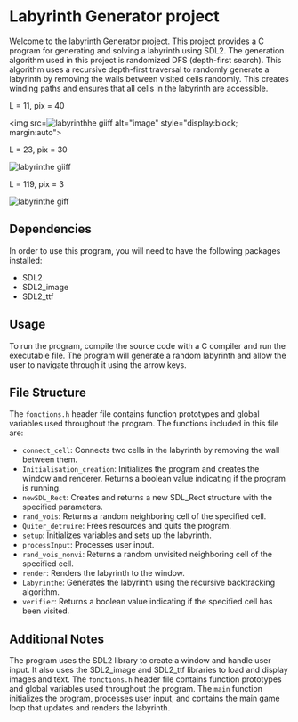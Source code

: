 # Labyrinth Generator project


Welcome to the labyrinth Generator project. This project provides a C program for generating and solving a labyrinth using SDL2. The generation algorithm used in this project is randomized DFS (depth-first search). This algorithm uses a recursive depth-first traversal to randomly generate a labyrinth by removing the walls between visited cells randomly. This creates winding paths and ensures that all cells in the labyrinth are accessible.

                                                                                 
L = 11, pix = 40

<img src=![labyrinthhe giiff](https://user-images.githubusercontent.com/77071173/109236764-8ac4fa80-77d0-11eb-9065-042e897ca1ee.gif) alt="image" style="display:block; margin:auto">
                                                                                                              



L = 23, pix = 30
                                                                                                                          
![labyrinthe giiff](https://user-images.githubusercontent.com/77071173/109235614-4d5f6d80-77ce-11eb-9efe-9607143bb23d.gif)

L = 119, pix = 3 

![labyrinthe giff](https://user-images.githubusercontent.com/77071173/109233751-b513b980-77ca-11eb-996f-737070a723fc.gif)


## Dependencies

In order to use this program, you will need to have the following packages installed:

- SDL2
- SDL2_image
- SDL2_ttf

## Usage

To run the program, compile the source code with a C compiler and run the executable file. The program will generate a random labyrinth and allow the user to navigate through it using the arrow keys.



## File Structure

The `fonctions.h` header file contains function prototypes and global variables used throughout the program. The functions included in this file are:

- `connect_cell`: Connects two cells in the labyrinth by removing the wall between them.
- `Initialisation_creation`: Initializes the program and creates the window and renderer. Returns a boolean value indicating if the program is running.
- `newSDL_Rect`: Creates and returns a new SDL_Rect structure with the specified parameters.
- `rand_vois`: Returns a random neighboring cell of the specified cell.
- `Quiter_detruire`: Frees resources and quits the program.
- `setup`: Initializes variables and sets up the labyrinth.
- `processInput`: Processes user input.
- `rand_vois_nonvi`: Returns a random unvisited neighboring cell of the specified cell.
- `render`: Renders the labyrinth to the window.
- `Labyrinthe`: Generates the labyrinth using the recursive backtracking algorithm.
- `verifier`: Returns a boolean value indicating if the specified cell has been visited.

## Additional Notes

The program uses the SDL2 library to create a window and handle user input. It also uses the SDL2_image and SDL2_ttf libraries to load and display images and text. The `fonctions.h` header file contains function prototypes and global variables used throughout the program. The `main` function initializes the program, processes user input, and contains the main game loop that updates and renders the labyrinth.

                                                                      

         
